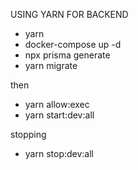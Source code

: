USING YARN FOR BACKEND

- yarn
- docker-compose up -d
- npx prisma generate
- yarn migrate

then
- yarn allow:exec
- yarn start:dev:all

stopping
- yarn stop:dev:all
